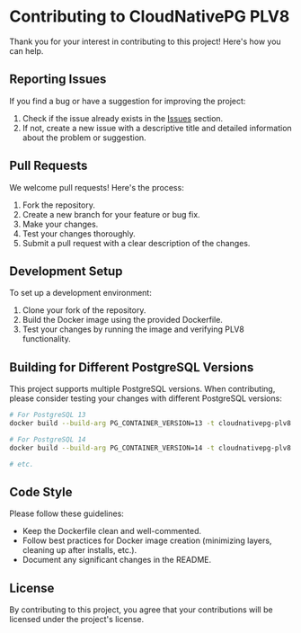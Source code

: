 # Contributing to CloudNativePG PLV8

Thank you for your interest in contributing to this project! Here's how you can help.

## Reporting Issues

If you find a bug or have a suggestion for improving the project:

1. Check if the issue already exists in the [Issues](https://github.com/YOUR-USERNAME/cloudnativepg-plv8/issues) section.
2. If not, create a new issue with a descriptive title and detailed information about the problem or suggestion.

## Pull Requests

We welcome pull requests! Here's the process:

1. Fork the repository.
2. Create a new branch for your feature or bug fix.
3. Make your changes.
4. Test your changes thoroughly.
5. Submit a pull request with a clear description of the changes.

## Development Setup

To set up a development environment:

1. Clone your fork of the repository.
2. Build the Docker image using the provided Dockerfile.
3. Test your changes by running the image and verifying PLV8 functionality.

## Building for Different PostgreSQL Versions

This project supports multiple PostgreSQL versions. When contributing, please consider testing your changes with different PostgreSQL versions:

```bash
# For PostgreSQL 13
docker build --build-arg PG_CONTAINER_VERSION=13 -t cloudnativepg-plv8:13-test .

# For PostgreSQL 14
docker build --build-arg PG_CONTAINER_VERSION=14 -t cloudnativepg-plv8:14-test .

# etc.
```

## Code Style

Please follow these guidelines:

- Keep the Dockerfile clean and well-commented.
- Follow best practices for Docker image creation (minimizing layers, cleaning up after installs, etc.).
- Document any significant changes in the README.

## License

By contributing to this project, you agree that your contributions will be licensed under the project's license.

